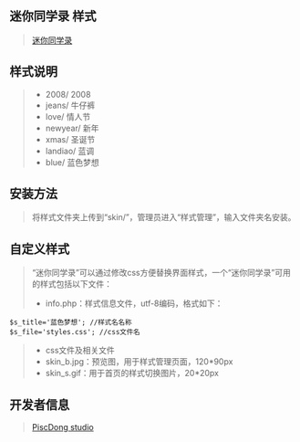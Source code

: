 迷你同学录 样式
-------------
>[迷你同学录](http://mini_class.piscdong.com/)

样式说明
-------------
>* 2008/  2008
>* jeans/	牛仔裤
>* love/	情人节
>* newyear/	新年
>* xmas/	圣诞节
>* landiao/	蓝调
>* blue/	蓝色梦想

安装方法
-------------
>将样式文件夹上传到“skin/”，管理员进入“样式管理”，输入文件夹名安装。

自定义样式
-------------
>“迷你同学录”可以通过修改css方便替换界面样式，一个“迷你同学录”可用的样式包括以下文件：
>* info.php：样式信息文件，utf-8编码，格式如下：

    $s_title='蓝色梦想'; //样式名名称
    $s_file='styles.css'; //css文件名

>* css文件及相关文件
>* skin_b.jpg：预览图，用于样式管理页面，120*90px
>* skin_s.gif：用于首页的样式切换图片，20*20px

开发者信息
-------------
>[PiscDong studio](http://www.piscdong.com/)
